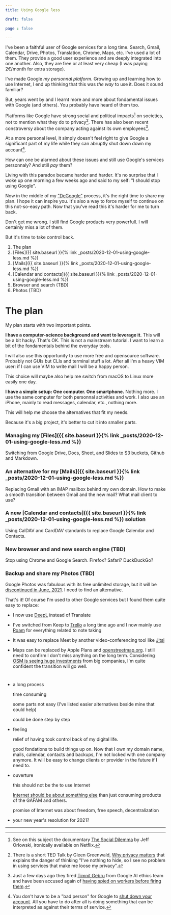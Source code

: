 ```yaml
---
title: Using Google less

draft: false

page : false

---
```

I've been a faithful user of Google services for a long time. Search, Gmail,
Calendar, Drive, Photos, Translation, Chrome, Maps, etc. I've used a lot of
them. They provide a good user experience and are deeply integrated into one
another. Also, they are free or at least very cheap (I was paying 2€/month for
extra storage).

I've made Google *my personnal platform*. Growing up and learning how to use
Internet, I end up thinking that this was *the way* to use it. Does it sound
familiar?

But, years went by and I learnt more and more about fondamental issues with
Google (and others). You probably have heard of them too.

Platforms like Google have strong social and political impacts[^1] on
societies, not to mention what they do to privacy[^2]. There has also been
recent constroversy about the company acting against its own employees[^3].

At a more personal level, it simply doesn't feel right to give Google a
significant part of my life while they can abruptly shut down down my
account[^4].

How can one be alarmed about these issues and still use Google's services
personnaly? And still *pay* them?

Living with this paradox became harder and harder. It's no surprise that I woke
up one morning a few weeks ago and said to my self: "I should stop using
Google".

Now in the middle of my ["DeGoogle"](https://www.reddit.com/r/degoogle) process,
it's the right time to share my plan. I hope it can inspire you. It's also a way
to force myself to continue on this not-so-easy path. Now that you've read this
it's harder for me to turn back.

Don't get me wrong. I still find Google products very powerfull. I will
certainly miss a lot of them.

But it's time to take control back.

<div class="guide-chapters" >
<ol>
<li>The plan</li>
<li markdown="1">
[Files]({{ site.baseurl }}{% link _posts/2020-12-01-using-google-less.md %})
</li>
<li markdown="1">
[Mails]({{ site.baseurl }}{% link _posts/2020-12-01-using-google-less.md %}) 
</li>
<li markdown="1">
[Calendar and contacts]({{ site.baseurl }}{% link _posts/2020-12-01-using-google-less.md %}) 
</li>
<li class="tbd">Browser and search (TBD)</li>
<li class="tbd">Photos (TBD)</li>
</ol>
</div>

# The plan 

My plan starts with two important points.

**I have a computer-science background and want to leverage it.** This will be a
bit hacky. That's OK. This is not a mainstream tutorial. I want to learn a bit
of the fondamentals behind the everyday tools.

I will also use this opportunity to use more free and opensource software.
Probably not GUIs but CLIs and terminal stuff a lot. After all I'm a heavy
VIM user: if I can use VIM to write mail I will be a happy person.

This choice will maybe also help me switch from macOS to Linux more easily one
day.

**I have a simple setup: One computer. One smartphone.** Nothing more. I use the
same computer for both personnal activities and work. I also use an iPhone,
mainly to read messages, calendar, etc., nothing more.

This will help me choose the alternatives that fit my needs.

Because it's a big project, it's better to cut it into smaller parts.

### Managing my [Files]({{ site.baseurl }}{% link _posts/2020-12-01-using-google-less.md %})

Switching from Google Drive, Docs, Sheet, and Slides to S3 buckets, Github
and Markdown.

### An alternative for my [Mails]({{ site.baseurl }}{% link _posts/2020-12-01-using-google-less.md %})

Replacing Gmail with an IMAP mailbox behind my own domain. How to make a
smooth transition between Gmail and the new mail? What mail client to use?

### A new [Calendar and contacts]({{ site.baseurl }}{% link _posts/2020-12-01-using-google-less.md %}) solution

Using CalDAV and CardDAV standards to replace Google Calendar and Contacts.

### New browser and and new search engine (TBD)

Stop using Chrome and Google Search. Firefox? Safari? DuckDuckGo?

### Backup and share my Photos (TBD)

Google Photos was fabulous with its free unlimited storage, but it will be
[discontinued in June,
2021](https://www.theverge.com/2020/11/11/21560810/google-photos-unlimited-cap-free-uploads-15gb-ending).
I need to find an alternative.

That's it! Of course I'm used to other Google services but I found them quite
easy to replace:

- I now use [DeepL](deepl.com) instead of Translate

- I've switched from Keep to [Trello](http://trello.com/) a long time ago and I
  now mainly use [Roam](https://roamresearch.com/) for everything related to
  note taking

- It was easy to replace Meet by another video-conferencing tool like
  [Jitsi](https://meet.jit.si/)

- Maps can be replaced by Apple Plans and
  [openstreetmap.org](https://www.openstreetmap.org/). I still need to confirm I
  don't miss anything on the long term. Considering [OSM is seeing huge
  investments](https://joemorrison.medium.com/openstreetmap-is-having-a-moment-dcc7eef1bb01)
  from big companies, I'm quite confident the transition will go well.

# 

- a long process
 
  time consuming

  some parts not easy (I've listed easier alternatives beside mine that could
  help)

  could be done step by step

- feeling

  relief of having took control back of my digital life. 

  good fondations to build things up on. Now that I own my domain name, mails,
  calendar, contacts and backups, I'm not locked with one company anymore. It
  will be easy to change clients or provider in the future if I need to.

- ouverture

  this should not be the to use Internet

  [Internet should be about something else](https://cheapskatesguide.org/articles/beauty-of-text.html) than just consuming products of the GAFAM and others.

  promise of Internet was about freedom, free speech, decentralization

- your new year's resolution for 2021?

---

[^1]: See on this subject the documentary
    [The Social Dilemma](https://en.wikipedia.org/wiki/The_Social_Dilemma) by
    Jeff Orlowski, ironically available on Netflix.

[^2]: There is a short TED Talk by Gleen Greenwald,
    [Why privacy matters](https://www.ted.com/talks/glenn_greenwald_why_privacy_matters)
    that explains the danger of thinking "I've nothing to hide, so I see no
    problem in using services that make me loose my privacy".

[^3]: Just a few days ago they fired [Timnit Gebru](https://www.theverge.com/2020/12/5/22155985/paper-timnit-gebru-fired-google-large-language-models-search-ai)
    from Google AI ethics team and have been accused again of [having spied on
    workers before firing them](https://www.theverge.com/2020/12/2/22047383/google-spied-workers-before-firing-labor-complaint).

[^4]: You don't have to be a "bad person" for Google to
    [shut down your account](https://www.reddit.com/r/google/comments/6sqgip/google_shuts_down_my_account_after_10_years_of).
    All you have to do after all is doing something that can be interpreted as
    against their terms of service.
